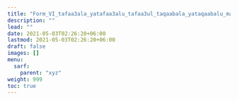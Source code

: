 ```yaml
---
title: "Form_VI_tafaa3ala_yatafaa3alu_tafaa3ul_taqaabala_yataqaabalu_mahmuz_ain"
description: ""
lead: ""
date: 2021-05-03T02:26:20+06:00
lastmod: 2021-05-03T02:26:20+06:00
draft: false
images: []
menu: 
  sarf:
    parent: "xyz"
weight: 999
toc: true
---
```



